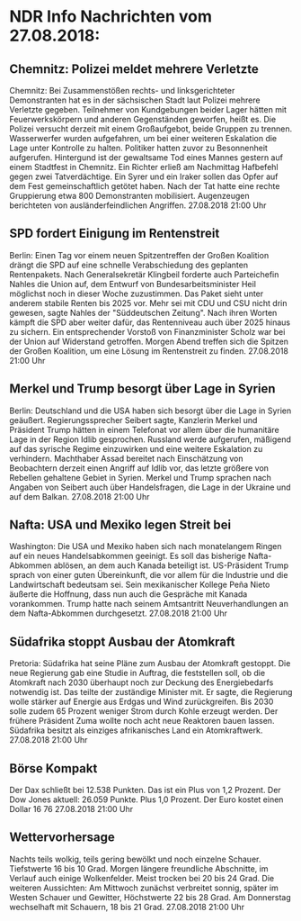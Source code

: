 # NDR Info Nachrichten vom 27.08.2018:


## Chemnitz: Polizei meldet mehrere Verletzte
Chemnitz: Bei Zusammenstößen rechts- und linksgerichteter Demonstranten hat es in der sächsischen Stadt laut Polizei mehrere Verletzte gegeben. Teilnehmer von Kundgebungen beider Lager hätten mit Feuerwerkskörpern und anderen Gegenständen geworfen, heißt es. Die Polizei versucht derzeit mit einem Großaufgebot, beide Gruppen zu trennen. Wasserwerfer wurden aufgefahren, um bei einer weiteren Eskalation die Lage unter Kontrolle zu halten. Politiker hatten zuvor zu Besonnenheit aufgerufen. Hintergund ist der gewaltsame Tod eines Mannes gestern auf einem Stadtfest in Chemnitz. Ein Richter erließ am Nachmittag Hafbefehl gegen zwei Tatverdächtige. Ein Syrer und ein Iraker sollen das Opfer auf dem Fest gemeinschaftlich getötet haben. Nach der Tat hatte eine rechte Gruppierung etwa 800 Demonstranten mobilisiert. Augenzeugen berichteten von ausländerfeindlichen Angriffen. 27.08.2018 21:00 Uhr 

## SPD fordert Einigung im Rentenstreit
Berlin:	Einen Tag vor einem neuen Spitzentreffen der Großen Koalition drängt die SPD auf eine schnelle Verabschiedung des geplanten Rentenpakets. Nach Generalsekretär Klingbeil forderte auch Parteichefin Nahles die Union auf, dem Entwurf von Bundesarbeitsminister Heil möglichst noch in dieser Woche zuzustimmen. Das Paket sieht unter anderem stabile Renten bis 2025 vor. Mehr sei mit CDU und CSU nicht drin gewesen, sagte Nahles der "Süddeutschen Zeitung". Nach ihren Worten kämpft die SPD aber weiter dafür, das Rentenniveau auch über 2025 hinaus zu sichern. Ein entsprechender Vorstoß von Finanzminister Scholz war bei der Union auf Widerstand getroffen. Morgen Abend treffen sich die Spitzen der Großen Koalition, um eine Lösung im Rentenstreit zu finden. 27.08.2018 21:00 Uhr 

## Merkel und Trump besorgt über Lage in Syrien
Berlin: 			Deutschland und die USA haben sich besorgt über die Lage in Syrien geäußert. Regierungssprecher Seibert sagte, Kanzlerin Merkel und Präsident Trump hätten in einem Telefonat vor allem über die humanitäre Lage in der Region Idlib gesprochen. Russland werde aufgerufen, mäßigend auf das syrische Regime einzuwirken und eine weitere Eskalation zu verhindern. Machthaber Assad bereitet nach Einschätzung von Beobachtern derzeit einen Angriff auf Idlib vor, das letzte größere von Rebellen gehaltene Gebiet in Syrien. Merkel und Trump sprachen nach Angaben von Seibert auch über Handelsfragen, die Lage in der Ukraine und auf dem Balkan. 27.08.2018 21:00 Uhr 

## Nafta: USA und Mexiko legen Streit bei
Washington:	Die USA und Mexiko haben sich nach monatelangem Ringen auf ein neues Handelsabkommen geeinigt. Es soll das bisherige Nafta-Abkommen ablösen, an dem auch Kanada beteiligt ist. US-Präsident Trump sprach von einer guten Übereinkunft, die vor allem für die Industrie und die Landwirtschaft bedeutsam sei. Sein mexikanischer Kollege Peña Nieto äußerte die Hoffnung, dass nun auch die Gespräche mit Kanada vorankommen. Trump hatte nach seinem Amtsantritt Neuverhandlungen an dem Nafta-Abkommen durchgesetzt. 27.08.2018 21:00 Uhr 

## Südafrika stoppt Ausbau der Atomkraft
Pretoria: Südafrika hat seine Pläne zum Ausbau der Atomkraft gestoppt. Die neue Regierung gab eine Studie in Auftrag, die feststellen soll, ob die Atomkraft nach 2030 überhaupt noch zur Deckung des Energiebedarfs notwendig ist. Das teilte der zuständige Minister mit. Er sagte, die Regierung wolle stärker auf Energie aus Erdgas und Wind zurückgreifen. Bis 2030 solle zudem 65 Prozent weniger Strom durch Kohle erzeugt werden. Der frühere Präsident Zuma wollte noch acht neue Reaktoren bauen lassen. Südafrika besitzt als einziges afrikanisches Land ein Atomkraftwerk. 27.08.2018 21:00 Uhr 

## Börse Kompakt
Der Dax schließt bei 12.538 Punkten. Das ist ein Plus von 1,2 Prozent. Der Dow Jones aktuell: 26.059 Punkte. Plus 1,0 Prozent. Der Euro kostet einen Dollar 16 76 27.08.2018 21:00 Uhr 

## Wettervorhersage
Nachts teils wolkig, teils gering bewölkt und noch einzelne Schauer. Tiefstwerte 16 bis 10 Grad. Morgen längere freundliche Abschnitte, im Verlauf auch einige Wolkenfelder. Meist trocken bei 20 bis 24 Grad. Die weiteren Aussichten: Am Mittwoch zunächst verbreitet sonnig, später im Westen Schauer und Gewitter, Höchstwerte  22 bis 28 Grad. Am Donnerstag wechselhaft mit Schauern, 18 bis 21 Grad. 27.08.2018 21:00 Uhr 
